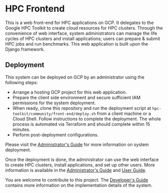 # HPC Frontend

This is a web front-end for HPC applications on GCP. It delegates to the Google
HPC Toolkit to create cloud resources for HPC clusters. Through the convenience
of web interface, system administrators can manage the life cycles of HPC
clusters and install applications; users can prepare & submit HPC jobs and run
benchmarks. This web application is built upon the Django framework.

## Deployment

This system can be deployed on GCP by an administrator using the following
steps:

* Arrange a hosting GCP project for this web application.
* Prepare the client side environment and secure sufficient IAM permissions for
  the system deployment.
* When ready, clone this repository and run the deployment script at
  `hpc-toolkit/community/front-end/deploy.sh` from a client machine or a Cloud
  Shell. Follow instructions to complete the deployment. The whole process is
  automated via Terraform and should complete within 15 minutes.
* Perform post-deployment configurations.

Please visit the [Administrator's Guide](docs/admin_guide.md) for more
information on system deployment.

Once the deployment is done, the administrator can use the web interface to
create HPC clusters, install applications, and set up other users. More
information is available in the [Administrator's Guide](docs/admin_guide.md)
and [User Guide](docs/user_guide.md).

You are welcome to contribute to this project. The
[Developer's Guide](docs/developer_guide.md) contains more information on the
implementation details of the system.
